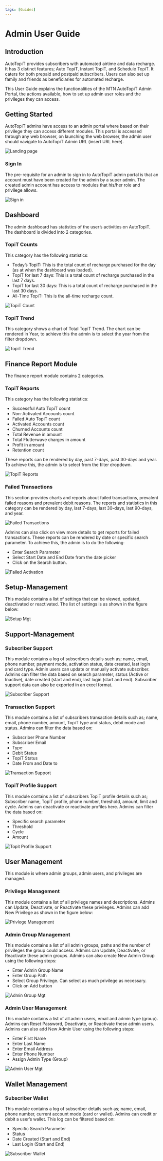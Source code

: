 ```yaml
---
tags: [Guides]
---
```


# Admin User Guide

## Introduction
AutoTopiT provides subscribers with automated airtime and data recharge. It has 3 distinct features; Auto TopiT, Instant TopiT, and Schedule TopiT. It caters for both prepaid and postpaid subscribers. Users can also set up family and friends as beneficiaries for automated recharge.

This User Guide explains the functionalities of the MTN AutoTopiT Admin Portal, the actions available, how to set up admin user roles and the privileges they can access.


## Getting Started

AutoTopiT admins have access to an admin portal where based on their privilege they can access different modules. This portal is accessed through any web browser, on launching the web browser, the admin user should navigate to AutoTopiT Admin URL (insert URL here).

![Landing page](../assets/images/landing-page.png)

### Sign In 
The pre-requisite for an admin to sign in to AutoTopiT admin portal is that an account must have been created for the admin by a super admin. The created admin account has access to modules that his/her role and privilege allows.

![Sign in](../assets/images/sign-in.png)

## Dashboard

The admin dashboard has statistics of the user’s activities on AutoTopiT. The dashboard is divided into 2 categories.

### TopiT Counts

This category has the following statistics:

- Today’s TopiT: This is the total count of recharge purchased for the day (as at when the dashboard was loaded).
- TopiT for last 7 days: This is a total count of recharge purchased in the last 7 days. 
- TopiT for last 30 days: This is a total count of recharge purchased in the last 30 days. 
- All-Time TopiT: This is the all-time recharge count.

![TopiT Count](../assets/images/topit-count.png)

### TopiT Trend

This category shows a chart of Total TopiT Trend. The chart can be rendered in Year, to achieve this the admin is to select the year from the filter dropdown.

![TopiT Trend](../assets/images/topit-trend.png)

## Finance Report Module

The finance report module contains 2 categories.

### TopiT Reports
This category has the following statistics:
  - Successful Auto TopiT count
  - Non-Activated Accounts count
  - Failed Auto TopiT count
  - Activated Accounts count
  - Churned Accounts count
  - Total Revenue in amount
  - Total Flutterwave charges in amount
  - Profit in amount
  - Retention count

These reports can be rendered by day, past 7-days, past 30-days and year. To achieve this, the admin is to select from the filter dropdown.

![TopiT Reports](../assets/images/topit-reports.png)

### Failed Transactions

This section provides charts and reports about failed transactions, prevalent failed reasons and prevalent debit reasons. The reports and statistics in this category can be rendered by day, last 7-days, last 30-days, last 90-days, and year.

![Failed Transactions](../assets/images/failed-transactions.png)

Admins can also click on view more details to get reports for failed transactions. These reports can be rendered by date or specific search parameter. To achieve this, the admin is to do the following:
  - Enter Search Parameter
  - Select Start Date and End Date from the date picker
  - Click on the Search button.

![Failed Activation](../assets/images/failed-activations.png)

## Setup-Management

This module contains a list of settings that can be viewed, updated, deactivated or reactivated. The list of settings is as shown in the figure below:

![Setup Mgt](../assets/images/setup-mgt.png)

## Support-Management

### Subscriber Support
This module contains a log of subscribers details such as; name, email, phone number, payment mode, activation status, date created, last login and card type. Admin users can update or manually activate subscriber. Admins can filter the data based on search parameter, status (Active or Inactive), date created (start and end), last login (start and end). Subscriber support data can also be exported in an excel format.

![Subscriber Support](../assets/images/subscriber-support.png)

### Transaction Support
This module contains a list of subscribers transaction details such as; name, email, phone number, amount, TopiT type and status, debit mode and status. Admins can filter the data based on:
  - Subscriber Phone Number
  - Subscriber Email
  - Type
  - Debit Status
  - TopiT Status  
  - Date From and Date to

![Transaction Support](../assets/images/transaction-support.png)

### TopiT Profile Support
This module contains a list of subscribers TopiT profile details such as; Subscriber name, TopiT profile, phone number, threshold, amount, limit and cycle. Admins can deactivate or reactivate profiles here. Admins can filter the data based on:
  - Specific search parameter
  - Threshold
  - Cycle
  - Amount

![Topit Profile Support](../assets/images/topit-profile-support.png)

## User Management

This module is where admin groups, admin users, and privileges are managed.

### Privilege Management
This module contains a list of all privilege names and descriptions. Admins can Update, Deactivate, or Reactivate these privileges. Admins can add New Privilege as shown in the figure below:

![Privlege Management](../assets/images/privilege-mgt.png)

### Admin Group Management
This module contains a list of all admin groups, paths and the number of privileges the group could access. Admins can Update, Deactivate, or Reactivate these admin groups. Admins can also create New Admin Group using the following steps:
  - Enter Admin Group Name
  - Enter Group Path
  - Select Group Privilege. Can select as much privilege as necessary.
  - Click on Add button

![Admin Group Mgt](../assets/images/admin-group-mgt.png)

### Admin User Management
This module contains a list of all admin users, email and admin type (group). Admins can Reset Password, Deactivate, or Reactivate these admin users. Admins can also add New Admin User using the following steps:
  - Enter First Name
  - Enter Last Name
  - Enter Email Address
  - Enter Phone Number
  - Assign Admin Type (Group)

![Admin User Mgt](../assets/images/admin-user-mgt.png)

## Wallet Management

### Subscriber Wallet
This module contains a log of subscriber details such as; name, email, phone number, current account mode (card or wallet). Admins can credit or debit a user’s wallet. This log can be filtered based on:
  - Specific Search Parameter
  - Status
  - Date Created (Start and End)
  - Last Login (Start and End)

![Subscriber Wallet](../assets/images/subscriber-wallet.png)